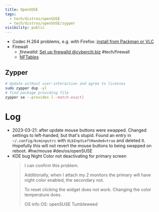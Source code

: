 ```yaml
---
title: OpenSUSE
tags:
  - tech/distros/openSUSE
  - tech/distros/openSUSE/zypper
visibility: public
---
```


- Codec H.264 problems, e.g. with Firefox: [install from Packman or VLC](https://en.opensuse.org/SDB:Firefox_MP4/H.264_Video_Support)
- Firewall
  - *firewalld*: [Set up firewalld @cyberciti.biz](https://www.cyberciti.biz/faq/set-up-a-firewall-using-firewalld-on-opensuse-linux/) #tech/firewall
  - [NFTables](https://news.opensuse.org/2021/03/17/Playing-along-with-NFTables/)


## Zypper

```bash
# Update without user-interaction and agree to licenses
sudo zypper dup -yl
# find package providing file
zypper se --provides [--match-exact]
```


# Log

- 2023-03-21: after update mouse buttons were swapped. Changed settings to left-handed, but that's stupid. Found an entry in `~/.config/kcminputrc` with `XLbInptLeftHanded=true` and deleted it. Hopefully this will not revert the mouse buttons to being swapped on reboot. #hw/mouse #dev/os/openSUSE
- KDE bug Night Color not deactivating for primary screen
  > I can confirm this problem.
  >
  > Additionally, when I attach my 2 monitors the primary will have night color enabled, the secondary not.
  >
  > To reset clicking the widget does not work. Changing the color temperature does.
  >
  > OS info
  > OS: openSUSE Tumbleweed